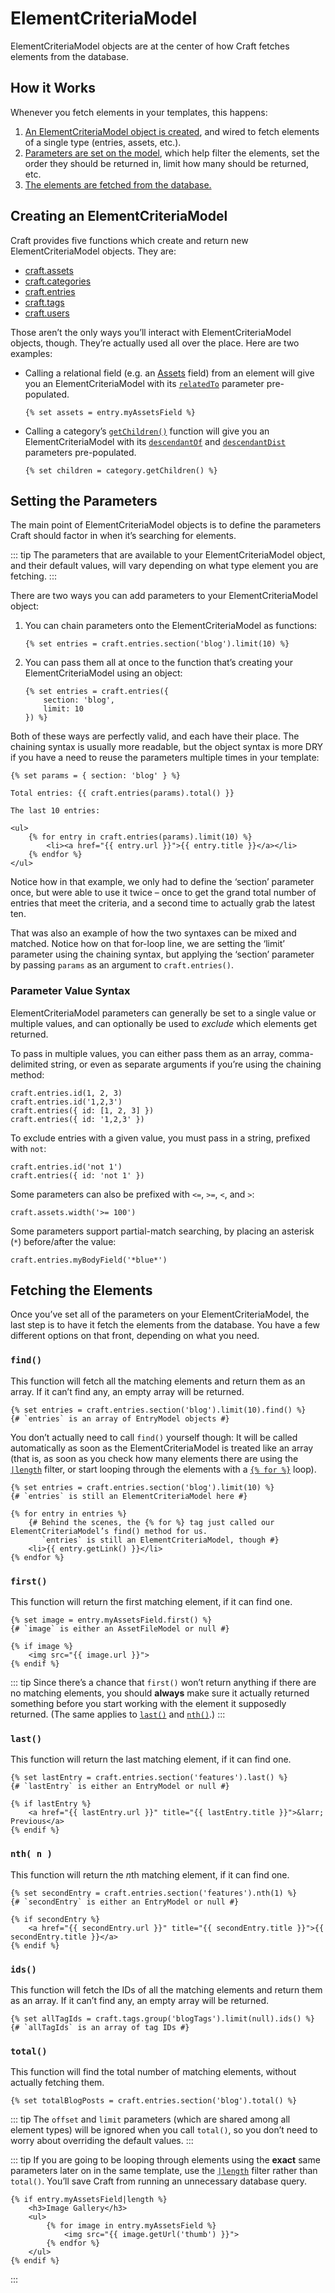 # ElementCriteriaModel

ElementCriteriaModel objects are at the center of how Craft fetches elements from the database.

## How it Works

Whenever you fetch elements in your templates, this happens:

1. [An ElementCriteriaModel object is created](#creating-an-elementCriteriaModel), and wired to fetch elements of a single type (entries, assets, etc.).
2. [Parameters are set on the model](#setting-the-parameters), which help filter the elements, set the order they should be returned in, limit how many should be returned, etc.
3. [The elements are fetched from the database.](#fetching-the-elements)

## Creating an ElementCriteriaModel

Craft provides five functions which create and return new ElementCriteriaModel objects. They are:

* [craft.assets](craft.assets.md)
* [craft.categories](craft.categories.md)
* [craft.entries](craft.entries.md)
* [craft.tags](craft.tags.md)
* [craft.users](craft.users.md)

Those aren’t the only ways you’ll interact with ElementCriteriaModel objects, though. They’re actually used all over the place. Here are two examples:

* Calling a relational field (e.g. an [Assets](../assets-fields.md) field) from an element will give you an ElementCriteriaModel with its [`relatedTo`](../relations.md#the-relatedTo-param) parameter pre-populated.

    ```twig
    {% set assets = entry.myAssetsField %}
    ```

* Calling a category’s [`getChildren()`](categorymodel.md#getChildren) function will give you an ElementCriteriaModel with its [`descendantOf`](craft.categories.md#descendantOf) and [`descendantDist`](craft.categories.md#descendantDist) parameters pre-populated.

    ```twig
    {% set children = category.getChildren() %}
    ```


## Setting the Parameters

The main point of ElementCriteriaModel objects is to define the parameters Craft should factor in when it’s searching for elements.

::: tip
The parameters that are available to your ElementCriteriaModel object, and their default values, will vary depending on what type element you are fetching.
:::

There are two ways you can add parameters to your ElementCriteriaModel object:

1. You can chain parameters onto the ElementCriteriaModel as functions:

    ```twig
    {% set entries = craft.entries.section('blog').limit(10) %}
    ```

2. You can pass them all at once to the function that’s creating your ElementCriteriaModel using an object:

    ```twig
    {% set entries = craft.entries({
        section: 'blog',
        limit: 10
    }) %}
    ```

Both of these ways are perfectly valid, and each have their place. The chaining syntax is usually more readable, but the object syntax is more DRY if you have a need to reuse the parameters multiple times in your template:

```twig
{% set params = { section: 'blog' } %}

Total entries: {{ craft.entries(params).total() }}

The last 10 entries:

<ul>
    {% for entry in craft.entries(params).limit(10) %}
        <li><a href="{{ entry.url }}">{{ entry.title }}</a></li>
    {% endfor %}
</ul>
```

Notice how in that example, we only had to define the ‘section’ parameter once, but were able to use it twice – once to get the grand total number of entries that meet the criteria, and a second time to actually grab the latest ten.

That was also an example of how the two syntaxes can be mixed and matched. Notice how on that for-loop line, we are setting the ‘limit’ parameter using the chaining syntax, but applying the ‘section’ parameter by passing `params` as an argument to `craft.entries()`.

### Parameter Value Syntax

ElementCriteriaModel parameters can generally be set to a single value or multiple values, and can optionally be used to *exclude* which elements get returned.

To pass in multiple values, you can either pass them as an array, comma-delimited string, or even as separate arguments if you’re using the chaining method:

    craft.entries.id(1, 2, 3)
    craft.entries.id('1,2,3')
    craft.entries({ id: [1, 2, 3] })
    craft.entries({ id: '1,2,3' })

To exclude entries with a given value, you must pass in a string, prefixed with `not`:

    craft.entries.id('not 1')
    craft.entries({ id: 'not 1' })

Some parameters can also be prefixed with `<=`, `>=`, `<`, and `>`:

    craft.assets.width('>= 100')

Some parameters support partial-match searching, by placing an asterisk (`*`) before/after the value:

    craft.entries.myBodyField('*blue*')


## Fetching the Elements

Once you’ve set all of the parameters on your ElementCriteriaModel, the last step is to have it fetch the elements from the database. You have a few different options on that front, depending on what you need.

### `find()`

This function will fetch all the matching elements and return them as an array. If it can’t find any, an empty array will be returned.

```twig
{% set entries = craft.entries.section('blog').limit(10).find() %}
{# `entries` is an array of EntryModel objects #}
```

You don’t actually need to call `find()` yourself though: It will be called automatically as soon as the ElementCriteriaModel is treated like an array (that is, as soon as you check how many elements there are using the [`|length`](http://twig.sensiolabs.org/doc/filters/length.html) filter, or start looping through the elements with a [`{% for %}`](http://twig.sensiolabs.org/doc/tags/for.html) loop).

```twig
{% set entries = craft.entries.section('blog').limit(10) %}
{# `entries` is still an ElementCriteriaModel here #}

{% for entry in entries %}
    {# Behind the scenes, the {% for %} tag just called our ElementCriteriaModel’s find() method for us.
       `entries` is still an ElementCriteriaModel, though #}
    <li>{{ entry.getLink() }}</li>
{% endfor %}
```

### `first()`

This function will return the first matching element, if it can find one.

```twig
{% set image = entry.myAssetsField.first() %}
{# `image` is either an AssetFileModel or null #}

{% if image %}
    <img src="{{ image.url }}">
{% endif %}
```

::: tip
Since there’s a chance that `first()` won’t return anything if there are no matching elements, you should **always** make sure it actually returned something before you start working with the element it supposedly returned. (The same applies to [`last()`](#last) and [`nth()`](#nth).)
:::

### `last()`

This function will return the last matching element, if it can find one.

```twig
{% set lastEntry = craft.entries.section('features').last() %}
{# `lastEntry` is either an EntryModel or null #}

{% if lastEntry %}
    <a href="{{ lastEntry.url }}" title="{{ lastEntry.title }}">&larr; Previous</a>
{% endif %}
```

### `nth( n )`

This function will return the *n*<wbr>th matching element, if it can find one.

```twig
{% set secondEntry = craft.entries.section('features').nth(1) %}
{# `secondEntry` is either an EntryModel or null #}

{% if secondEntry %}
    <a href="{{ secondEntry.url }}" title="{{ secondEntry.title }}">{{ secondEntry.title }}</a>
{% endif %}
```

### `ids()`

This function will fetch the IDs of all the matching elements and return them as an array. If it can’t find any, an empty array will be returned.

```twig
{% set allTagIds = craft.tags.group('blogTags').limit(null).ids() %}
{# `allTagIds` is an array of tag IDs #}
```

### `total()`

This function will find the total number of matching elements, without actually fetching them.

```twig
{% set totalBlogPosts = craft.entries.section('blog').total() %}
```

::: tip
The `offset` and `limit` parameters (which are shared among all element types) will be ignored when you call `total()`, so you don’t need to worry about overriding the default values.
:::

::: tip
If you are going to be looping through elements using the **exact** same parameters later on in the same template, use the [`|length`](http://twig.sensiolabs.org/doc/filters/length.html) filter rather than `total()`. You’ll save Craft from running an unnecessary database query.

```twig
{% if entry.myAssetsField|length %}
    <h3>Image Gallery</h3>
    <ul>
        {% for image in entry.myAssetsField %}
            <img src="{{ image.getUrl('thumb') }}">
        {% endfor %}
    </ul>
{% endif %}
```
:::
